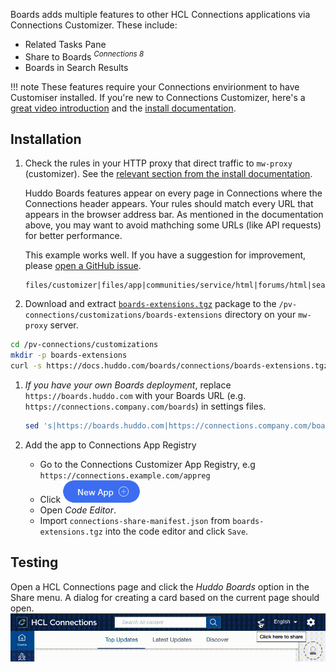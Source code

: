Boards adds multiple features to other HCL Connections applications via Connections Customizer. These include: 

- Related Tasks Pane <!-- INCLUDE LINKS TO USER DOCS -->
- Share to Boards <sup>_Connections 8_</sup>
- Boards in Search Results

!!! note 
    These features require your Connections envirionment to have Customiser installed. If you're new to Connections Customizer, here's a [great video introduction](https://www.youtube.com/watch?v=CvlpjIE-3TQ) and the [install documentation](https://help.hcltechsw.com/connections/v65/admin/install/cp_config_customizer_intro.html).

## Installation
1. Check the rules in your HTTP proxy that direct traffic to `mw-proxy` (customizer). See the [relevant section from the install documentation](https://help.hcltechsw.com/connections/v65/admin/install/cp_config_customizer_setup_nginx.html#:~:text=required%20Customizer%20URLs).

    Huddo Boards features appear on every page in Connections where the Connections header appears. Your rules should match every URL that appears in the browser address bar. As mentioned in the documentation above, you may want to avoid mathching some URLs (like API requests) for better performance.

    This example works well. If you have a suggestion for improvement, please [open a GitHub issue](https://github.com/isw-kudos/huddo-docs/issues/new?labels=hcl+connections,documentation).
    ```
    files/customizer|files/app|communities/service/html|forums/html|search/web|homepage/web|social/home|mycontacts|wikis/home|blogs|news|activities/service/html|profiles/html|viewer
    ```

1. Download and extract [`boards-extensions.tgz`](https://docs.huddo.com/boards/connections/boards-extensions.tgz) package to the `/pv-connections/customizations/boards-extensions` directory on your `mw-proxy` server.
```bash
cd /pv-connections/customizations
mkdir -p boards-extensions
curl -s https://docs.huddo.com/boards/connections/boards-extensions.tgz | tar xvf - -C ./boards-extensions
```

1. _If you have your own Boards deployment_, replace `https://boards.huddo.com` with your Boards URL (e.g. `https://connections.company.com/boards`) in settings files. 
   ```bash
   sed 's|https://boards.huddo.com|https://connections.company.com/boards|g' connectionsShare.settings.js | tee connectionsShare.settings.js
   ```

1. Add the app to Connections App Registry

    - Go to the Connections Customizer App Registry, e.g `https://connections.example.com/appreg`
    - Click !["New App" button](./appreg-newapp.png)
    - Open _Code Editor_.
    - Import `connections-share-manifest.json` from `boards-extensions.tgz` into the code editor and click `Save`.


## Testing
Open a HCL Connections page and click the _Huddo Boards_ option in the Share menu. A dialog for creating a card based on the current page should open. ![Share with Boards](./cnx8-share-menu.gif)
